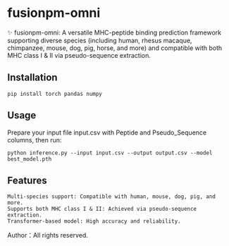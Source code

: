 # fusionpm-omni
✨ fusionpm-omni: A versatile MHC-peptide binding prediction framework supporting diverse species (including human, rhesus macaque, chimpanzee, mouse, dog, pig, horse, and more) and compatible with both MHC class I &amp; II via pseudo-sequence extraction.

## Installation

    pip install torch pandas numpy

## Usage

Prepare your input file input.csv with Peptide and Pseudo_Sequence columns, then run:

    python inference.py --input input.csv --output output.csv --model best_model.pth

## Features

    Multi-species support: Compatible with human, mouse, dog, pig, and more.
    Supports both MHC class I & II: Achieved via pseudo-sequence extraction.
    Transformer-based model: High accuracy and reliability.

Author：All rights reserved.
